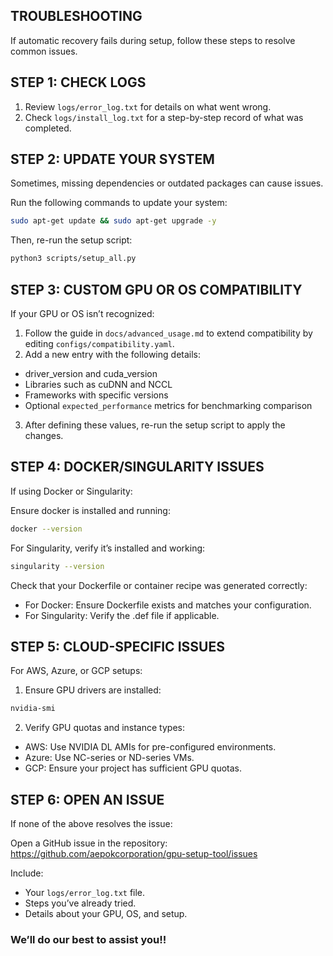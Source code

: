 ## TROUBLESHOOTING

If automatic recovery fails during setup, follow these steps to resolve common issues.

## STEP 1: CHECK LOGS

1. Review `logs/error_log.txt` for details on what went wrong.
2. Check `logs/install_log.txt` for a step-by-step record of what was completed.

## STEP 2: UPDATE YOUR SYSTEM
Sometimes, missing dependencies or outdated packages can cause issues. 

Run the following commands to update your system:
```bash
sudo apt-get update && sudo apt-get upgrade -y
```

Then, re-run the setup script:
```bash
python3 scripts/setup_all.py
```

## STEP 3: CUSTOM GPU OR OS COMPATIBILITY
If your GPU or OS isn’t recognized:

1. Follow the guide in `docs/advanced_usage.md` to extend compatibility by editing `configs/compatibility.yaml`.
2. Add a new entry with the following details:
  - driver_version and cuda_version
  - Libraries such as cuDNN and NCCL
  - Frameworks with specific versions
  - Optional `expected_performance` metrics for benchmarking comparison
3. After defining these values, re-run the setup script to apply the changes.

## STEP 4: DOCKER/SINGULARITY ISSUES
If using Docker or Singularity:

Ensure docker is installed and running:
```bash
docker --version
```

For Singularity, verify it’s installed and working:
```bash
singularity --version
```

Check that your Dockerfile or container recipe was generated correctly:

- For Docker: Ensure Dockerfile exists and matches your configuration.
- For Singularity: Verify the .def file if applicable.

## STEP 5: CLOUD-SPECIFIC ISSUES
For AWS, Azure, or GCP setups:

1. Ensure GPU drivers are installed:
```bash
nvidia-smi
```

2. Verify GPU quotas and instance types:
  - AWS: Use NVIDIA DL AMIs for pre-configured environments.
  - Azure: Use NC-series or ND-series VMs.
  - GCP: Ensure your project has sufficient GPU quotas.

## STEP 6: OPEN AN ISSUE
If none of the above resolves the issue:

Open a GitHub issue in the repository:
https://github.com/aepokcorporation/gpu-setup-tool/issues

Include:
- Your `logs/error_log.txt` file.
- Steps you’ve already tried.
- Details about your GPU, OS, and setup.

### We’ll do our best to assist you!!
